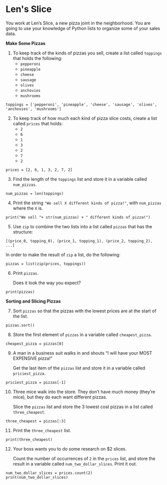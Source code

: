 # Len's Slice

You work at Len’s Slice, a new pizza joint in the neighborhood. You are going to use your knowledge of Python lists to organize some of your sales data.



**Make Some Pizzas**

1. To keep track of the kinds of pizzas you sell, create a list called `toppings` that holds the following:
   - `pepperoni`
   - `pineapple`
   - `cheese`
   - `sausage`
   - `olives`
   - `anchovies`
   - `mushrooms`

```
toppings = ['pepperoni', 'pineapple', 'cheese', 'sausage', 'olives', 'anchovies', 'mushrooms']
```

2. To keep track of how much each kind of pizza slice costs, create a list called `prices` that holds:
   - `2`
   - `6`
   - `1`
   - `3`
   - `2`
   - `7`
   - `2`

```
prices = [2, 6, 1, 3, 2, 7, 2]
```

3. Find the length of the `toppings` list and store it in a variable called `num_pizzas`.

```
num_pizzas = len(toppings)
```

4. Print the string `"We sell X different kinds of pizza!"`, with `num_pizzas` where the `X` is.

```
print("We sell "+ str(num_pizzas) + " different kinds of pizza!")
```

5. Use `zip` to combine the two lists into a list called `pizzas` that has the structure:

```
[(price_0, topping_0), (price_1, topping_1), (price_2, topping_2), ...]
```

In order to make the result of `zip` a list, do the following:

```
pizzas = list(zip(prices, toppings))
```

6. Print `pizzas`.

   Does it look the way you expect?

```
print(pizzas)
```

**Sorting and Slicing Pizzas**

7.  Sort `pizzas` so that the pizzas with the lowest prices are at the start of the list.

```
pizzas.sort()
```

8. Store the first element of `pizzas` in a variable called `cheapest_pizza`.

```
cheapest_pizza = pizzas[0]
```

9. A man in a business suit walks in and shouts “I will have your MOST EXPENSIVE pizza!”

   Get the last item of the `pizzas` list and store it in a variable called `priciest_pizza`.

```
priciest_pizza = pizzas[-1]
```

10. Three mice walk into the store. They don’t have much money (they’re mice), but they do each want different pizzas.

    Slice the `pizzas` list and store the 3 lowest cost pizzas in a list called `three_cheapest`.

```
three_cheapest = pizzas[:3]
```

11. Print the `three_cheapest` list.

```
print(three_cheapest)
```

12. Your boss wants you to do some research on $2 slices.

    Count the number of occurrences of `2` in the `prices` list, and store the result in a variable called `num_two_dollar_slices`. Print it out.

```
num_two_dollar_slices = prices.count(2)
print(num_two_dollar_slices)
```